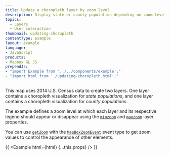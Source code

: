 ```yaml
---
title: Update a choropleth layer by zoom level
description: Display state or county population depending on zoom level.
topics:
  - Layers
  - User interaction
thumbnail: updating-choropleth
contentType: example
layout: example
language:
- JavaScript
products:
- Mapbox GL JS
prependJs:
- "import Example from '../../components/example';"
- "import html from './updating-choropleth.html';"
---
```


This map uses 2014 U.S. Census data to create two layers. One layer contains a choropleth visualization for _state populations_, and one layer contains a choropleth visualization for _county populations_. 

The example defines a zoom level at which each layer and its respective legend should appear or disappear using the [`minzoom`](/mapbox-gl-js/style-spec/layers/#minzoom) and [`maxzoom`](/mapbox-gl-js/style-spec/layers/#maxzoom) layer properties.

You can use [`getZoom`](/mapbox-gl-js/api/map/#map#getzoom) with the [`MapBoxZoomEvent`](/mapbox-gl-js/api/events/#mapboxzoomevent) event type to get zoom values to control the appearance of other elements. 

{{ <Example html={html} {...this.props} /> }}
